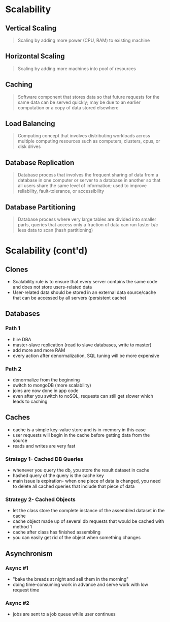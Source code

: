 # Scalability

## Vertical Scaling
> Scaling by adding more power (CPU, RAM) to existing machine
## Horizontal Scaling
> Scaling by adding more machines into pool of resources
## Caching
> Software component that stores data so that future requests for the same data can be served quickly; may be due to an earlier computation or a copy of data stored elsewhere
## Load Balancing
> Computing concept that involves distributing workloads across multiple computing resources such as computers, clusters, cpus, or disk drives
## Database Replication
> Database process that involves the frequent sharing of data from a database in one computer or server to a database in another so that all users share the same level of information; used to improve reliability, fault-tolerance, or accessibility 
## Database Partitioning
> Database process where very large tables are divided into smaller parts, queries that access only a fraction of data can run faster b/c less data to scan (hash partitioning)

# Scalability (cont'd)
## Clones
- Scalability rule is to ensure that every server contains the same code and does not store users-related data
- User-related data should be stored in an external data source/cache that can be accessed by all servers (persistent cache)
## Databases
### Path 1
- hire DBA
- master-slave replication (read to slave databases, write to master)
- add more and more RAM
- every action after denormalization, SQL tuning  will be more expensive
### Path 2
- denormalize from the beginning
- switch to mongoDB (more scalability)
- joins are now done in app code
- even after you switch to noSQL, requests can still get slower which leads to caching
## Caches
- cache is a simple key-value store and is in-memory in this case
- user requests will begin in the cache before getting data from the source
- reads and writes are very fast
### Strategy 1- Cached DB Queries
- whenever you query the db, you store the result dataset in cache
- hashed query of the query is the cache key
- main issue is expiration- when one piece of data is changed, you need to delete all cached queries that include that piece of data
### Strategy 2- Cached Objects
- let the class store the complete instance of the assembled dataset in the cache
- cache object made up of several db requests that would be cached with method 1
- cache after class has finished assembling
- you can easily get rid of the object when something changes
## Asynchronism
### Async #1
- "bake the breads at night and sell them in the morning"
- doing time-consuming work in advance and serve work with low request time
### Async #2
- jobs are sent to a job queue while user continues 
